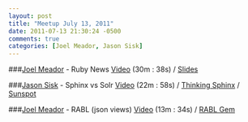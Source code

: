 ```yaml
---
layout: post
title: "Meetup July 13, 2011"
date: 2011-07-13 21:30:24 -0500
comments: true
categories: [Joel Meador, Jason Sisk]
---
```


###[Joel Meador](https://twitter.com/joelmeador) - Ruby News
[Video](http://podcast.404dev.com/episodes/040_Joel_Meador-Ruby_News.m4v) (30m : 38s) /
[Slides](http://podcast.404dev.com/extras/040_Joel_Meador-Ruby_News.pdf)


###[Jason Sisk](https://twitter.com/sisk) - Sphinx vs Solr
[Video](http://podcast.404dev.com/episodes/041_Jason_Sisk-Sphinx_vs_Solr.m4v) (22m : 58s) /
[Thinking Sphinx](https://github.com/freelancing-god/thinking-sphinx) /
[Sunspot](https://github.com/outoftime/sunspot)


###[Joel Meador](https://twitter.com/joelmeador) - RABL (json views)
[Video](http://podcast.404dev.com/episodes/042_Joel_Meador-RABL.m4v) (13m : 34s) /
[RABL Gem](https://github.com/nesquena/rabl)
